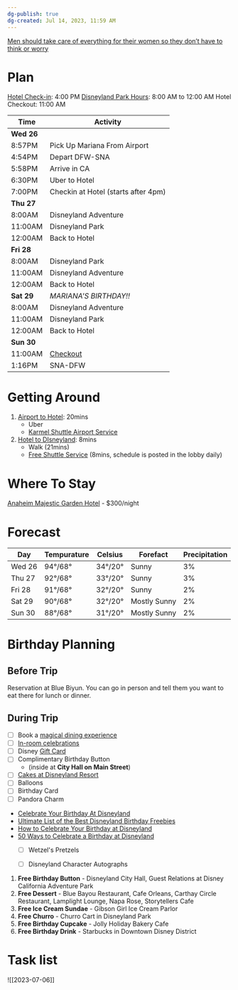 ```yaml
---
dg-publish: true
dg-created: Jul 14, 2023, 11:59 AM
---
```


[Men should take care of everything for their women so they don’t have to think or worry](https://youtube.com/shorts/d5Cpp1DZOO4?feature=share)

# Plan

[Hotel Check-in](https://be.synxis.com/search-results?adult=1&arrive=2023-07-26&chain=17865&child=0&currency=USD&depart=2023-07-30&hotel=64778&level=hotel&locale=en-US&rooms=1&sbe_pl=1): 4:00 PM
[Disneyland Park Hours](https://disneyland.disney.go.com/calendars/five-day/#/disneyland,disney-california-adventure,downtown-disney-district/): 8:00 AM to 12:00 AM
Hotel Checkout: 11:00 AM

| Time    | Activity                                                                                           |
|---------|----------------------------------------------------------------------------------------------------|
| **Wed 26**  |                                                                                                    |
| 8:57PM  | Pick Up Mariana From Airport                                                                       |
| 4:54PM  | Depart DFW-SNA                                                                                     |
| 5:58PM  | Arrive in CA                                                                                       |
| 6:30PM  | Uber to Hotel                                                                                      |
| 7:00PM  | Checkin at Hotel (starts after 4pm)                                                                |
| **Thu 27**  |                                                                                                    |
| 8:00AM  | Disneyland Adventure                                                                               |
| 11:00AM | Disneyland Park                                                                                    |
| 12:00AM | Back to Hotel                                                                                      |
| **Fri 28**  |                                                                                                    |
| 8:00AM  | Disneyland Park                                                                                    |
| 11:00AM | Disneyland Adventure                                                                               |
| 12:00AM | Back to Hotel                                                                                      |
| **Sat 29**  | *MARIANA'S BIRTHDAY!!*                                                                               |
| 8:00AM  | Disneyland Adventure                                                                               |
| 11:00AM | Disneyland Park                                                                                    |
| 12:00AM | Back to Hotel                                                                                      |
| **Sun 30**  |                                                                                                    |
| 11:00AM    | [Checkout](https://mail.google.com/mail/u/1/#search/garden+hotel/FMfcgzGtwCwmPBPNtkQlxTGgJbrSfTsw) |
| 1:16PM  | SNA-DFW                                                                                            |


# Getting Around

1. [Airport to Hotel](https://www.google.com/maps/dir/Sna/anaheim+majestic+garden+hotel/@33.7469974,-117.9456545,12z/data=!3m1!4b1!4m13!4m12!1m5!1m1!1s0x80dcdeedcbab40ef:0xc941e8f5c31119e2!2m2!1d-117.8692376!2d33.6746755!1m5!1m1!1s0x80dcd62b3434c4b1:0x4ee319f1b1bc74d1!2m2!1d-117.9207152!2d33.8193589?entry=ttu): 20mins
	- Uber
	- [Karmel Shuttle Airport Service](https://majesticgardenhotel.com/hotel/getting-here/)
2. [Hotel to DIsneyland](https://www.google.com/maps/dir/anaheim+majestic+garden+hotel/Disneyland+Park,+Anaheim,+CA/@33.8149956,-117.9238783,15.75z/data=!4m14!4m13!1m5!1m1!1s0x80dcd62b3434c4b1:0x4ee319f1b1bc74d1!2m2!1d-117.9207152!2d33.8193589!1m5!1m1!1s0x80dcd7d12b3b5e6b:0x2ef62f8418225cfa!2m2!1d-117.9189742!2d33.8120918!5i1?entry=ttu): 8mins
	- Walk (21mins)
	- [Free Shuttle Service](https://majesticgardenhotel.com/theme-parks/dream-machine-shuttle-service) (8mins, schedule is posted in the lobby daily)

# Where To Stay

[Anaheim Majestic Garden Hotel](https://majesticgardenhotel.com/hotel/specials/book-direct) - $300/night

# Forecast

| Day    | Tempurature | Celsius | Forefact     | Precipitation |
|--------|-------------|---------|--------------|---------------|
| Wed 26 | 94°/68°     | 34°/20° | Sunny        | 3%            |
| Thu 27 | 92°/68°     | 33°/20° | Sunny        | 3%            |
| Fri 28 | 91°/68°     | 32°/20° | Sunny        | 2%            |
| Sat 29 | 90°/68°     | 32°/20° | Mostly Sunny | 2%            |
| Sun 30 | 88°/68°     | 31°/20° | Mostly Sunny | 2%            |


# Birthday Planning

## Before Trip

Reservation at Blue Biyun. You can go in person and tell them you want to eat there for lunch or dinner.

## During Trip

- [ ] Book a [magical dining experience](https://disneyland.disney.go.com/dining/)
- [ ] [In-room celebrations](http://disneyland.disneyfloralandgifts.com/category/in-room+celebrations.do?utm_source=DLRwebsitecelebrate&utm_medium=DLRwebsitecelebrate&utm_campaign=DLRwebsitecelebrateIRC)
- [ ] Disney [Gift Card](https://www.shopdisney.com/gift-cards.html/?CMP=SYN-FY22-DPRD-DLR-Tiles)
- [ ] Complimentary Birthday Button
	- (inside at **City Hall on Main Street**)
- [ ] [Cakes at Disneyland Resort](https://disneyland.disney.go.com/guest-services/cake-orders/)
- [ ] Balloons
- [ ] Birthday Card
- [ ] Pandora Charm

- [Celebrate Your Birthday At Disneyland](https://disneyland.disney.go.com/events-tours/birthdays/)
- [Ultimate List of the Best Disneyland Birthday Freebies](https://www.getawaytoday.com/travel-blog/ultimate-list-of-the-best-disneyland-birthday-free)
- [How to Celebrate Your Birthday at Disneyland](https://mickeyvisit.com/celebrating-birthday-disneyland/)
- [50 Ways to Celebrate a Birthday at Disneyland](https://www.momrewritten.com/celebrating-your-birthday-at-disneyland-fun-ways-on-how-to-make-your-special-day-even-more-magical/)
	- [ ] Wetzel's Pretzels
	- [ ] Disneyland Character Autographs


1. **Free Birthday Button** - Disneyland City Hall, Guest Relations at Disney California Adventure Park
2. **Free Dessert** - Blue Bayou Restaurant, Cafe Orleans, Carthay Circle Restaurant, Lamplight Lounge, Napa Rose, Storytellers Cafe
3. **Free Ice Cream Sundae** - Gibson Girl Ice Cream Parlor
4. **Free Churro** - Churro Cart in Disneyland Park
5. **Free Birthday Cupcake** - Jolly Holiday Bakery Cafe
6. **Free Birthday Drink** - Starbucks in Downtown Disney District

# Task list

![[2023-07-06]]